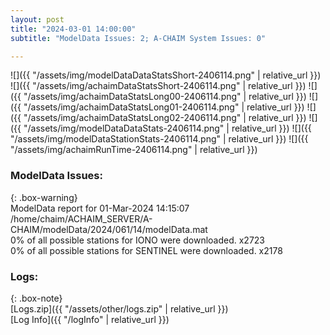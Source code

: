 ```yaml
---
layout: post
title: "2024-03-01 14:00:00"
subtitle: "ModelData Issues: 2; A-CHAIM System Issues: 0"

---
```


![]({{ "/assets/img/modelDataDataStatsShort-2406114.png" | relative_url }})
![]({{ "/assets/img/achaimDataStatsShort-2406114.png" | relative_url }})
![]({{ "/assets/img/achaimDataStatsLong00-2406114.png" | relative_url }})
![]({{ "/assets/img/achaimDataStatsLong01-2406114.png" | relative_url }})
![]({{ "/assets/img/achaimDataStatsLong02-2406114.png" | relative_url }})
![]({{ "/assets/img/modelDataDataStats-2406114.png" | relative_url }})
![]({{ "/assets/img/modelDataStationStats-2406114.png" | relative_url }})
![]({{ "/assets/img/achaimRunTime-2406114.png" | relative_url }})


### ModelData Issues:  
  
{: .box-warning}  
 ModelData report for 01-Mar-2024 14:15:07   
 /home/chaim/ACHAIM_SERVER/A-CHAIM/modelData/2024/061/14/modelData.mat   
 0% of all possible stations for IONO were downloaded. x2723   
 0% of all possible stations for SENTINEL were downloaded. x2178   
  


### Logs:  
  
{: .box-note}  
[Logs.zip]({{ "/assets/other/logs.zip" | relative_url }})  
[Log Info]({{ "/logInfo" | relative_url }})  
